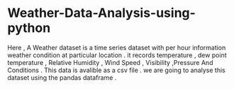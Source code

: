 # Weather-Data-Analysis-using-python
Here , A Weather dataset is a time series dataset with per hour information weather condition at particular location . it records temperature , dew point temperature , Relative Humidity , Wind Speed , Visibility ,Pressure And Conditions .  This data is avalible as a csv file . we are going to analyse this dataset using the pandas dataframe .
